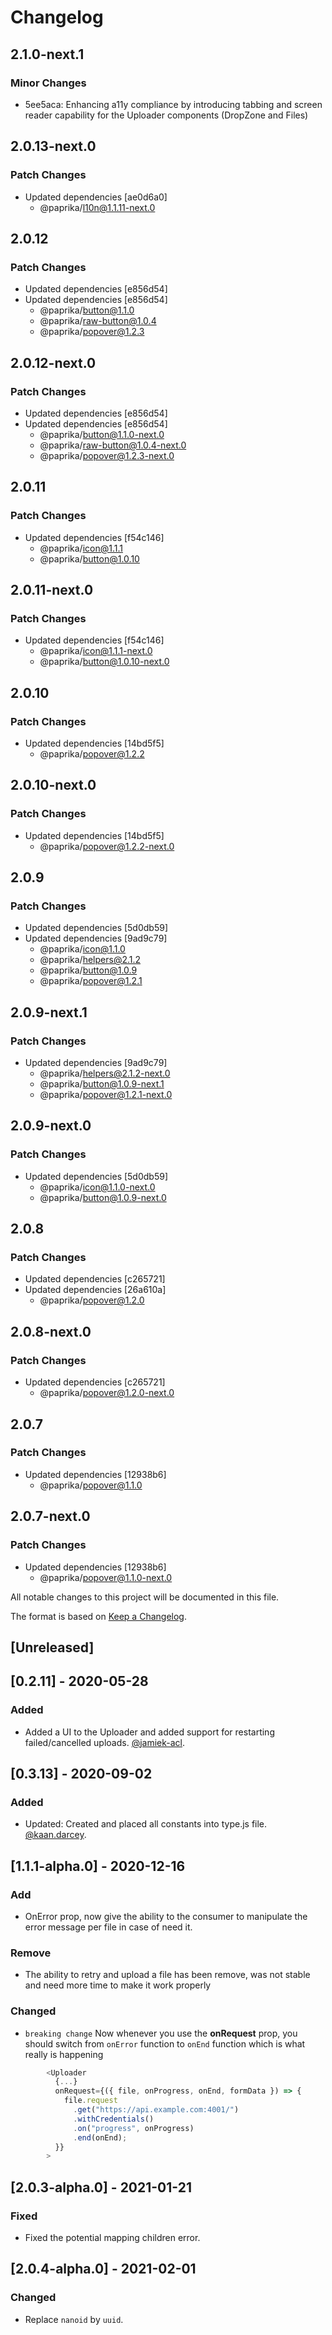 # Changelog

## 2.1.0-next.1

### Minor Changes

- 5ee5aca: Enhancing a11y compliance by introducing tabbing and screen reader capability for the Uploader components (DropZone and Files)

## 2.0.13-next.0

### Patch Changes

- Updated dependencies [ae0d6a0]
  - @paprika/l10n@1.1.11-next.0

## 2.0.12

### Patch Changes

- Updated dependencies [e856d54]
- Updated dependencies [e856d54]
  - @paprika/button@1.1.0
  - @paprika/raw-button@1.0.4
  - @paprika/popover@1.2.3

## 2.0.12-next.0

### Patch Changes

- Updated dependencies [e856d54]
- Updated dependencies [e856d54]
  - @paprika/button@1.1.0-next.0
  - @paprika/raw-button@1.0.4-next.0
  - @paprika/popover@1.2.3-next.0

## 2.0.11

### Patch Changes

- Updated dependencies [f54c146]
  - @paprika/icon@1.1.1
  - @paprika/button@1.0.10

## 2.0.11-next.0

### Patch Changes

- Updated dependencies [f54c146]
  - @paprika/icon@1.1.1-next.0
  - @paprika/button@1.0.10-next.0

## 2.0.10

### Patch Changes

- Updated dependencies [14bd5f5]
  - @paprika/popover@1.2.2

## 2.0.10-next.0

### Patch Changes

- Updated dependencies [14bd5f5]
  - @paprika/popover@1.2.2-next.0

## 2.0.9

### Patch Changes

- Updated dependencies [5d0db59]
- Updated dependencies [9ad9c79]
  - @paprika/icon@1.1.0
  - @paprika/helpers@2.1.2
  - @paprika/button@1.0.9
  - @paprika/popover@1.2.1

## 2.0.9-next.1

### Patch Changes

- Updated dependencies [9ad9c79]
  - @paprika/helpers@2.1.2-next.0
  - @paprika/button@1.0.9-next.1
  - @paprika/popover@1.2.1-next.0

## 2.0.9-next.0

### Patch Changes

- Updated dependencies [5d0db59]
  - @paprika/icon@1.1.0-next.0
  - @paprika/button@1.0.9-next.0

## 2.0.8

### Patch Changes

- Updated dependencies [c265721]
- Updated dependencies [26a610a]
  - @paprika/popover@1.2.0

## 2.0.8-next.0

### Patch Changes

- Updated dependencies [c265721]
  - @paprika/popover@1.2.0-next.0

## 2.0.7

### Patch Changes

- Updated dependencies [12938b6]
  - @paprika/popover@1.1.0

## 2.0.7-next.0

### Patch Changes

- Updated dependencies [12938b6]
  - @paprika/popover@1.1.0-next.0

All notable changes to this project will be documented in this file.

The format is based on [Keep a Changelog](https://keepachangelog.com/en/1.0.0/).

## [Unreleased]

## [0.2.11] - 2020-05-28

### Added

- Added a UI to the Uploader and added support for restarting failed/cancelled uploads. [@jamiek-acl](https://github.com/jamiek-acl).

## [0.3.13] - 2020-09-02

### Added

- Updated: Created and placed all constants into type.js file. [@kaan.darcey](https://github.com/KDarcey).

## [1.1.1-alpha.0] - 2020-12-16

### Add

- OnError prop, now give the ability to the consumer to manipulate the error message per file in case of need it.

### Remove

- The ability to retry and upload a file has been remove, was not stable and need more time to make it work properly

### Changed

- `breaking change` Now whenever you use the **onRequest** prop, you should switch from `onError` function to `onEnd` function which is what really is happening

```js
        <Uploader
          {...}
          onRequest={({ file, onProgress, onEnd, formData }) => {
            file.request
              .get("https://api.example.com:4001/")
              .withCredentials()
              .on("progress", onProgress)
              .end(onEnd);
          }}
        >

```

## [2.0.3-alpha.0] - 2021-01-21

### Fixed

- Fixed the potential mapping children error.

## [2.0.4-alpha.0] - 2021-02-01

### Changed

- Replace `nanoid` by `uuid`.
